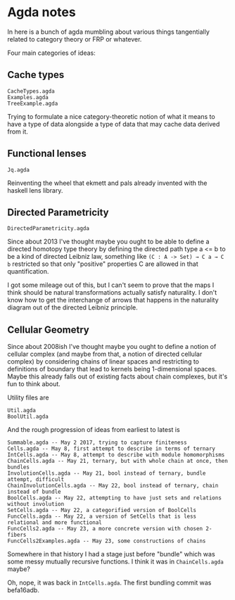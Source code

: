 # Agda notes

In here is a bunch of agda mumbling about various things tangentially
related to category theory or FRP or whatever.

Four main categories of ideas:

## Cache types

    CacheTypes.agda
    Examples.agda
    TreeExample.agda

Trying to formulate a nice category-theoretic notion of what it means
to have a type of data alongside a type of data that may cache data
derived from it.

## Functional lenses

    Jq.agda

Reinventing the wheel that ekmett and pals already invented with the
haskell lens library.

## Directed Parametricity

    DirectedParametricity.agda

Since about 2013 I've thought maybe you ought to be able to
define a directed homotopy type theory by defining the directed path
type a <= b to be a kind of directed Leibniz law, something like
`(C : A -> Set) → C a → C b` restricted so that only "positive" properties C
are allowed in that quantification.

I got some mileage out of this, but I can't seem to prove that the
maps I think should be natural transformations actually satisfy
naturality. I don't know how to get the interchange of arrows that
happens in the naturality diagram out of the directed Leibniz
principle.

## Cellular Geometry

Since about 2008ish I've thought maybe you ought to define a notion of
cellular complex (and maybe from that, a notion of directed cellular
complex) by considering chains of linear spaces and restricting to
definitions of boundary that lead to kernels being 1-dimensional
spaces. Maybe this already falls out of existing facts about chain
complexes, but it's fun to think about.

Utility files are

    Util.agda
    BoolUtil.agda

And the rough progression of ideas from earliest to latest is

    Summable.agda -- May 2 2017, trying to capture finiteness
    Cells.agda -- May 8, first attempt to describe in terms of ternary
    IntCells.agda -- May 8, attempt to describe with module homomorphisms
    ChainCells.agda -- May 21, ternary, but with whole chain at once, then bundles
    InvolutionCells.agda -- May 21, bool instead of ternary, bundle attempt, difficult
	ChainInvolutionCells.agda -- May 22, bool instead of ternary, chain instead of bundle
	BoolCells.agda -- May 22, attempting to have just sets and relations without involution
	SetCells.agda -- May 22, a categorified version of BoolCells
	FuncCells.agda -- May 22, a version of SetCells that is less relational and more functional
	FuncCells2.agda -- May 23, a more concrete version with chosen 2-fibers
	FuncCells2Examples.agda -- May 23, some constructions of chains

Somewhere in that history I had a stage just before "bundle" which was
some messy mutually recursive functions. I think it was in
`ChainCells.agda` maybe?

Oh, nope, it was back in `IntCells.agda`. The first bundling commit was
befa16adb.
